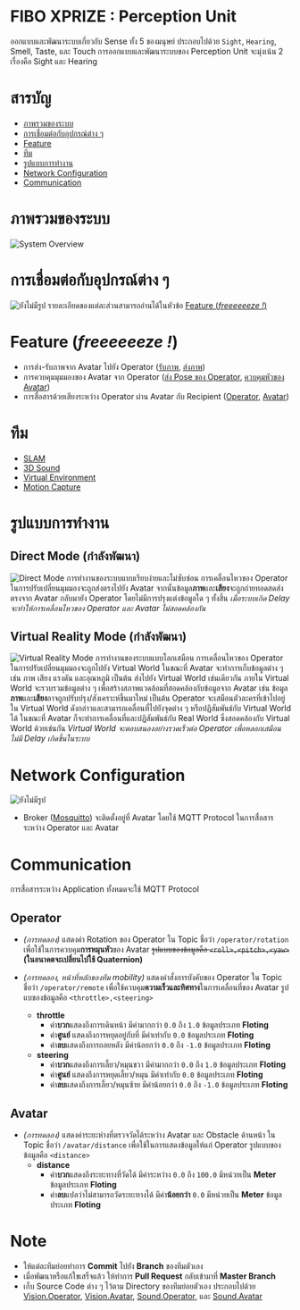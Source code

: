 # FIBO XPRIZE : Perception Unit
ออกแบบและพัฒนาระบบเกี่ยวกับ Sense ทั้ง 5 ของมนุษย์ ประกอบไปด้วย `Sight`, `Hearing`, Smell, Taste, และ Touch  การออกแบบและพัฒนาระบบของ Perception Unit จะมุ่งเน้น 2 เรื่องคือ Sight และ Hearing


# สารบัญ
- [ภาพรวมของระบบ](#ภาพรวมของระบบ)
- [การเชื่อมต่อกับอุปกรณ์ต่าง ๆ](#การเชื่อมต่อกับอุปกรณ์ต่าง-ๆ)
- [Feature](#feature-freeeeeeze-)
- [ทีม](#ทีม)
- [รูปแบบการทำงาน](#รูปแบบการทำงาน)
- [Network Configuration](#network-configuration)
- [Communication](#communication)


# ภาพรวมของระบบ
![System Overview](src/img/Perception&#32;System&#32;Overview&#32;-&#32;2019-10-23&#32;C.png)


# การเชื่อมต่อกับอุปกรณ์ต่าง ๆ
![ยังไม่มีรูป](src/img/Peripheral&#32;-&#32;2020-02-06&#32;A.png)
รายละเอียดของแต่ละส่วนสามารถอ่านได้ในหัวข้อ [Feature (*freeeeeeze !*)](#feature-freeeeeeze-)


# Feature (*freeeeeeze !*)
- การส่ง-รับภาพจาก Avatar ไปยัง Operator ([รับภาพ](Vision.Operator), [ส่งภาพ](Vision.Avatar/beta/streaming))
- การควบคุมมุมมองของ Avatar จาก Operator ([ส่ง Pose ของ Operator](Vision.Operator), [ควบคุมหัวของ Avatar](Vision.Avatar))
- การสื่อสารด้วยเสียงระหว่าง Operator ผ่าน Avatar กับ Recipient ([Operator](Sound.Operator), [Avatar](Sound.Avatar))


# ทีม
- [SLAM](SLAM)
- [3D Sound](3D%20Sound)
- [Virtual Environment](Virtual%20Environment)
- [Motion Capture](Motion%20Capture)


# รูปแบบการทำงาน
## Direct Mode (กำลังพัฒนา)
![Direct Mode](src/img/Perception&#32;-&#32;Direct&#32;Mode&#32;-&#32;2019-12-12&#32;A.png)
การทำงานของระบบแบบเรียบง่ายและไม่ซับซ่อน  การเคลื่อนไหวของ Operator ในการปรับเปลี่ยนมุมมองจะถูกส่งตรงไปยัง Avatar จากนั้นข้อมูล**ภาพ**และ**เสียง**จะถูกถ่ายทอดสดส่งตรงจาก Avatar กลับมายัง Operator โดยไม่มีการปรุงแต่งข้อมูลใด ๆ ทั้งสิ้น
*เมื่อระบบเกิด Delay จะทำให้การเคลื่อนไหวของ Operator และ Avatar ไม่สอดคล้องกัน*

## Virtual Reality Mode (กำลังพัฒนา)
![Virtual Reality Mode](src/img/Perception&#32;-&#32;Virtual&#32;Reality&#32;Mode&#32;-&#32;2019-12-12&#32;B.png)
การทำงานของระบบแบบโลกเสมือน  การเคลื่อนไหวของ Operator ในการปรับเปลี่ยนมุมมองจะถูกไปยัง Virtual World ในขณะที่ Avatar จะทำการเก็บข้อมูลต่าง ๆ เช่น ภาพ เสียง แรงดัน และอุณหภูมิ เป็นต้น ส่งไปยัง Virtual World เช่นเดียวกัน  ภายใน Virtual World จะรวบรวมข้อมูลต่าง ๆ เพื่อสร้างสภาพแวดล้อมที่สอดคล้องกับข้อมูลจาก Avatar เช่น ข้อมูล**ภาพ**และ**เสียง**อาจถูกปรับปรุง/สังเคราะห์ขึ้นมาใหม่ เป็นต้น  Operator จะเสมือนตัวละครที่เข้าไปอยู่ใน Virtual World ดังกล่าวและสามารถเคลื่อนที่ไปยังจุดต่าง ๆ หรือปฏิสัมพันธ์กับ Virtual World ได้ ในขณะที่ Avatar ก็จะทำการเคลื่อนที่และปฏิสัมพันธ์กับ Real World ซึ่งสอดคล้องกับ Virtual World ด้วยเช่นกัน
*Virtual World จะตอบสนองอย่างรวดเร็วต่อ Operator เพื่อหลอกเสมือนไม่มี Delay เกิดขึ้นในระบบ*


# Network Configuration
![ยังไม่มีรูป](http://www.google.com/search?q=ยังไม่มีรูป+private+network.jpg)
- Broker ([Mosquitto](https://www.mosquitto.org)) จะติดตั้งอยู่ที่ Avatar โดยใช้ MQTT Protocol ในการสื่อสารระหว่าง Operator และ Avatar


# Communication
การสื่อสารระหว่าง Application ทั้งหมดจะใช้ MQTT Protocol

## Operator
- *(การทดลอง)* แสดงค่า Rotation ของ Operator ใน Topic ชื่อว่า `/operator/rotation` เพื่อใช้ในการควบคุม**การหมุนหัว**ของ Avatar  ~~รูปแบบของข้อมูลคือ `<roll>,<pitch>,<yaw>`~~ **(ในอนาคตจะเปลี่ยนไปใช้ Quaternion)**

- *(การทดลอง, หน้าที่หลักของทีม mobility)* แสดงคำสั่งการบังคับของ Operator ใน Topic ชื่อว่า `/operator/remote` เพื่อใช้ควบคุม**ความเร็วและทิศทาง**ในการเคลื่อนที่ของ Avatar  รูปแบของข้อมูลคือ `<throttle>,<steering>`
  - **throttle**
    - ค่า**บวก**แสดงถึงการเดินหน้า มีค่ามากกว่า `0.0` ถึง `1.0` ข้อมูลประเภท **Floting**
    - ค่า**ศูนย์** แสดงถึงการหยุดอยู่กับที่ มีค่าเท่ากับ `0.0` ข้อมูลประเภท **Floting**
    - ค่า**ลบ**แสดงถึงการถอยหลัง มีค่าน้อยกว่า `0.0` ถึง `-1.0` ข้อมูลประเภท **Floting**
  - **steering**
    - ค่า**บวก**แสดงถึงการเลี้ยว/หมุนขวา มีค่ามากกว่า `0.0` ถึง `1.0` ข้อมูลประเภท **Floting**
    - ค่า**ศูนย์** แสดงถึงการหยุดเลี้ยว/หมุน มีค่าเท่ากับ `0.0` ข้อมูลประเภท **Floting**
    - ค่า**ลบ**แสดงถึงการเลี้ยว/หมุนซ้าย มีค่าน้อยกว่า `0.0` ถึง `-1.0` ข้อมูลประเภท **Floting**

## Avatar
- *(การทดลอง)* แสดงค่าระยะห่างที่ตรวจวัดได้ระหว่าง Avatar และ Obstacle ด้านหน้า ใน Topic ชื่อว่า `/avatar/distance` เพื่อใช้ในการแสดงข้อมูลให้แก่ Operator  รูปแบบของข้อมูลคือ `<distance>`
  - **distance**
    - ค่า**บวก**แสดงถึงระยะทางที่วัดได้ มีค่าระหว่าง `0.0` ถึง `100.0` มีหน่วยเป็น **Meter** ข้อมูลประเภท **Floting**
    - ค่า**ลบ**แปลว่าไม่สามารถวัดระยะทางได้ มีค่า**น้อยกว่า** `0.0` มีหน่วยเป็น **Meter** ข้อมูลประเภท **Floting**


# Note
- ให้แต่ละทีมย่อยทำการ **Commit** ไปยัง **Branch** ของทีมตัวเอง
- เมื่อพัฒนาหรือแก้ใขเสร็จแล้ว ให้ทำการ **Pull Request** กลับเข้ามาที่ **Master Branch**
- เก็บ Source Code ต่าง ๆ ไว้ตาม Directory ของทีมย่อยตัวเอง ประกอบไปด้วย [Vision.Operator](Vision.Operator), [Vision.Avatar](Vision.Avatar), [Sound.Operator](Sound.Operator), และ [Sound.Avatar](Sound.Avatar)
